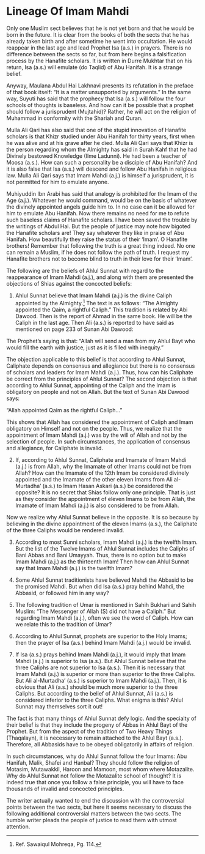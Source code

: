 Lineage Of Imam Mahdi
=====================

Only one Muslim sect believes that he is not yet born and that he would
be born in the future. It is clear from the books of both the sects that
he has already taken birth and after sometime he went into occultation.
He would reappear in the last age and lead Prophet Isa (a.s.) in
prayers. There is no difference between the sects so far, but from here
begins a falsification process by the Hanafite scholars. It is written
in Durre Mukhtar that on his return, Isa (a.s.) will emulate (do Taqlid)
of Abu Hanifah. It is a strange belief.

Anyway, Maulana Abdul Hai Lakhnavi presents its refutation in the
preface of that book itself: “It is a matter unsupported by arguments.”
In the same way, Suyuti has said that the prophecy that Isa (a.s.) will
follow the four schools of thoughts is baseless. And how can it be
possible that a prophet should follow a jurisprudent (Mujtahid)? Rather,
he will act on the religion of Muhammad in conformity with the Shariah
and Quran.

Mulla Ali Qari has also said that one of the stupid innovation of
Hanafite scholars is that Khizr studied under Abu Hanifah for thirty
years, first when he was alive and at his grave after he died. Mulla Ali
Qari says that Khizr is the person regarding whom the Almighty has said
in Surah Kahf that he had Divinely bestowed Knowledge (Ilme Ladunni). He
had been a teacher of Moosa (a.s.). How can such a personality be a
disciple of Abu Hanifah? And it is also false that Isa (a.s.) will
descend and follow Abu Hanifah in religious law. Mulla Ali Qari says
that Imam Mahdi (a.j.) is himself a jurisprudent, it is not permitted
for him to emulate anyone.

Muhiyuddin Ibn Arabi has said that analogy is prohibited for the Imam of
the Age (a.j.). Whatever he would command, would be on the basis of
whatever the divinely appointed angels guide him to. In no case can it
be allowed for him to emulate Abu Hanifah. Now there remains no need for
me to refute such baseless claims of Hanafite scholars. I have been
saved the trouble by the writings of Abdul Hai. But the people of
justice may note how bigoted the Hanafite scholars are! They say
whatever they like in praise of Abu Hanifah. How beautifully they raise
the status of their ‘Imam’. O Hanafite brothers! Remember that following
the truth is a great thing indeed. No one can remain a Muslim, if he
does not follow the path of truth. I request my Hanafite brothers not to
become blind to truth in their love for their ‘Imam’.

The following are the beliefs of Ahlul Sunnat with regard to the
reappearance of Imam Mahdi (a.j.), and along with them are presented the
objections of Shias against the concocted beliefs:

1. Ahlul Sunnat believe that Imam Mahdi (a.j.) is the divine Caliph
appointed by the Almighty.[^1] The text is as follows: “The Almighty
appointed the Qaim, a rightful Caliph.” This tradition is related by Abi
Dawood. Then is the report of Ahmad in the same book. He will be the
Caliph in the last age. Then Ali (a.s.) is reported to have said as
mentioned on page 233 of Sunan Abi Dawood:

The Prophet’s saying is that: “Allah will send a man from my Ahlul Bayt
who would fill the earth with justice, just as it is filled with
inequity.”

The objection applicable to this belief is that according to Ahlul
Sunnat, Caliphate depends on consensus and allegiance but there is no
consensus of scholars and leaders for Imam Mahdi (a.j.). Thus, how can
his Caliphate be correct from the principles of Ahlul Sunnat? The second
objection is that according to Ahlul Sunnat, appointing of the Caliph
and the Imam is obligatory on people and not on Allah. But the text of
Sunan Abi Dawood says:

“Allah appointed Qaim as the rightful Caliph…”

This shows that Allah has considered the appointment of Caliph and Imam
obligatory on Himself and not on the people. Thus, we realize that the
appointment of Imam Mahdi (a.j.) was by the will of Allah and not by the
selection of people. In such circumstances, the application of consensus
and allegiance, for Caliphate is invalid.

2. If, according to Ahlul Sunnat, Caliphate and Imamate of Imam Mahdi
(a.j.) is from Allah, why the Imamate of other Imams could not be from
Allah? How can the Imamate of the 12th Imam be considered divinely
appointed and the Imamate of the other eleven Imams from Ali
al-Murtadha’ (a.s.) to Imam Hasan Askari (a.s.) be considered the
opposite? It is no secret that Shias follow only one principle. That is
just as they consider the appointment of eleven Imams to be from Allah,
the Imamate of Imam Mahdi (a.j.) is also considered to be from Allah.

Now we realize why Ahlul Sunnat believe in the opposite. It is so
because by believing in the divine appointment of the eleven Imams
(a.s.), the Caliphate of the three Caliphs would be rendered invalid.

3. According to most Sunni scholars, Imam Mahdi (a.j.) is the twelfth
Imam. But the list of the Twelve Imams of Ahlul Sunnat includes the
Caliphs of Bani Abbas and Bani Umayyah. Thus, there is no option but to
make Imam Mahdi (a.j.) as the thirteenth Imam! Then how can Ahlul Sunnat
say that Imam Mahdi (a.j.) is the twelfth Imam?

4. Some Ahlul Sunnat traditionists have believed Mahdi the Abbasid to be
the promised Mahdi. But when did Isa (a.s.) pray behind Mahdi, the
Abbasid, or followed him in any way?

5. The following tradition of Umar is mentioned in Sahih Bukhari and
Sahih Muslim: “The Messenger of Allah (S) did not have a Caliph.” But
regarding Imam Mahdi (a.j.), often we see the word of Caliph. How can we
relate this to the tradition of Umar?

6. According to Ahlul Sunnat, prophets are superior to the Holy Imams;
then the prayer of Isa (a.s.) behind Imam Mahdi (a.j.) would be invalid.

7. If Isa (a.s.) prays behind Imam Mahdi (a.j.), it would imply that
Imam Mahdi (a.j.) is superior to Isa (a.s.). But Ahlul Sunnat believe
that the three Caliphs are not superior to Isa (a.s.). Then it is
necessary that Imam Mahdi (a.j.) is superior or more than superior to
the three Caliphs. But Ali al-Murtadha’ (a.s.) is superior to Imam Mahdi
(a.j.). Then, it is obvious that Ali (a.s.) should be much more superior
to the three Caliphs. But according to the belief of Ahlul Sunnat, Ali
(a.s.) is considered inferior to the three Caliphs. What enigma is this?
Ahlul Sunnat may themselves sort it out!

The fact is that many things of Ahlul Sunnat defy logic. And the
specialty of their belief is that they include the progeny of Abbas in
Ahlul Bayt of the Prophet. But from the aspect of the tradition of Two
Heavy Things (Thaqalayn), it is necessary to remain attached to the
Ahlul Bayt (a.s.). Therefore, all Abbasids have to be obeyed
obligatorily in affairs of religion.

In such circumstances, why do Ahlul Sunnat follow the four Imams: Abu
Hanifah, Malik, Shafei and Hanbal? They should follow the religion of
Motasim, Mutawakkil, Haroon and Mamoon, most whom where Motazalite. Why
do Ahlul Sunnat not follow the Motazalite school of thought? It is
indeed true that once you follow a false principle, you will have to
face thousands of invalid and concocted principles.

The writer actually wanted to end the discussion with the controversial
points between the two sects, but here it seems necessary to discuss the
following additional controversial matters between the two sects. The
humble writer pleads the people of justice to read them with utmost
attention.

[^1]: Ref. Sawaiqul Mohreqa, Pg. 114.


